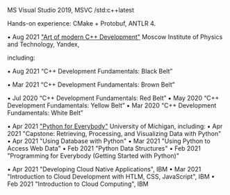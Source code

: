 MS Visual Studio 2019, MSVC /std:c++latest

Hands-on experience: CMake + Protobuf, ANTLR 4.

▪ Aug 2021 ["Art of modern C++ Development"](https://www.coursera.org/account/accomplishments/specialization/certificate/HT6LPG43WN67) Moscow Institute of Physics and           Technology, Yandex,

  including: 
  
  ▪ Aug 2021 “C++ Development Fundamentals: Black Belt”
  
  ▪ Mar 2021 “C++ Development Fundamentals: Brown Belt”
  
  ▪ Jul 2020 “C++ Development Fundamentals: Red Belt”
  ▪ May 2020 “C++ Development Fundamentals: Yellow Belt”
  ▪ Mar 2020 “C++ Development Fundamentals: White Belt”

▪ Apr 2021 ["Python for Everybody"]() University of Michigan,
  including:
  ▪ Apr 2021 "Capstone: Retrieving, Processing, and Visualizing Data with Python"
  ▪ Apr 2021 "Using Database with Python"
  ▪ Mar 2021 "Using Python to Access Web Data"
  ▪ Feb 2021 "Python Data Structures"
  ▪ Feb 2021 "Programming for Everybody (Getting Started with Python)"
  
▪ Apr 2021 "Developing Cloud Native Applications", IBM
▪ Mar 2021 "Introduction to Cloud Development with HTLM, CSS, JavaScript", IBM
▪ Feb 2021 "Introduction to Cloud Computing", IBM







